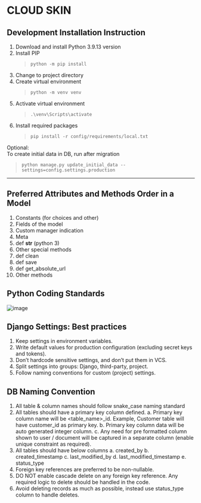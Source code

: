 # CLOUD SKIN

## Development Installation Instruction

1. Download and install Python 3.9.13 version
2. Install PIP
   > `python -m pip install`
3. Change to project directory
4. Create virtual environment
   > `python -m venv venv`
5. Activate virtual environment
   > `.\venv\Scripts\activate`
6. Install required packages
   > `pip install -r config/requirements/local.txt`

Optional:  
To create initial data in DB, run after migration

> `python manage.py update_initial_data --settings=config.settings.production`

---

## Preferred Attributes and Methods Order in a Model

1. Constants (for choices and other)
2. Fields of the model
3. Custom manager indication
4. Meta
5. def **str** (python 3)
6. Other special methods
7. def clean
8. def save
9. def get_absolute_url
10. Other methods

## Python Coding Standards

![image](https://user-images.githubusercontent.com/1616291/176888457-17d1dcb9-10ff-470d-8d17-ffeedbc54889.png)

## Django Settings: Best practices

1. Keep settings in environment variables.
2. Write default values for production configuration (excluding secret keys and tokens).
3. Don’t hardcode sensitive settings, and don’t put them in VCS.
4. Split settings into groups: Django, third-party, project.
5. Follow naming conventions for custom (project) settings.

## DB Naming Convention

1. All table & column names should follow snake_case naming standard
2. All tables should have a primary key column defined.
   a. Primary key column name will be <table_name>\_id. Example, Customer table will have customer_id as primary key.
   b. Primary key column data will be auto generated integer column.
   c. Any need for pre formatted column shown to user / document will be captured in a separate column (enable unique constraint as required).
3. All tables should have below columns
   a. created_by
   b. created_timestamp
   c. last_modified_by
   d. last_modified_timestamp
   e. status_type
4. Foreign key references are preferred to be non-nullable.
5. DO NOT enable cascade delete on any foreign key reference. Any required logic to delete should be handled in the code.
6. Avoid deleting records as much as possible, instead use status_type column to handle deletes.
